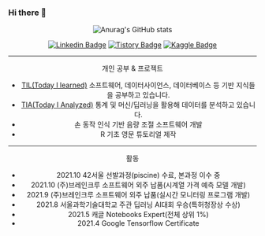 ### Hi there 👋

<div align=center>

![Anurag's GitHub stats](https://github-readme-stats.vercel.app/api?username=seungson&show_icons=true&theme=merko)

[![Linkedin Badge](https://img.shields.io/badge/-LinkedIn-007DC1?style=rounde&logo=Linkedin&link=https://www.linkedin.com/in/seungwonsong/)](https://www.linkedin.com/in/seungwonsong/)
[![Tistory Badge](http://img.shields.io/badge/-Tistory-FF5E5B?style=round&logo=Telegraph&link=https://songseungwon.tistory.com)](https://songseungwon.tistory.com)
[![Kaggle Badge](https://img.shields.io/badge/-Kaggle-20BEFF?style=round&logo=Keras&logoColor=white&link=https://www.kaggle.com/songseungwon)](https://www.kaggle.com/songseungwon)


---
개인 공부 & 프로젝트
- [TIL(Today I learned)](https://github.com/seungson/TIL) 
소프트웨어, 데이터사이언스, 데이터베이스 등 기반 지식들을 공부하고 있습니다.
- [TIA(Today I Analyzed)](https://github.com/seungson/TIA) 
통계 및 머신/딥러닝을 활용해 데이터를 분석하고 있습니다.
- 손 동작 인식 기반 음량 조절 소프트웨어 개발
- R 기초 영문 튜토리얼 제작

---
활동
- 2021.10 42서울 선발과정(piscine) 수료, 본과정 이수 중
- 2021.10 (주)브레인크루 소프트웨어 외주 납품(시계열 가격 예측 모델 개발)
- 2021.9 (주)브레인크루 소프트웨어 외주 납품(실시간 모니터링 프로그램 개발)
- 2021.8 서울과학기술대학교 주관 딥러닝 AI대회 우승(특허청장상 수상)
- 2021.5 캐글 Notebooks Expert(전체 상위 1%) 
- 2021.4 Google Tensorflow Certificate
